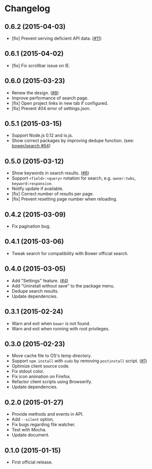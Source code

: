 # Changelog

## 0.6.2 (2015-04-03)
- [fix] Prevent serving deficient API data. ([#11](https://github.com/rakuten-frontend/bower-browser/issues/11))

## 0.6.1 (2015-04-02)
- [fix] Fix scrollbar issue on IE.

## 0.6.0 (2015-03-23)
- Renew the design. ([#8](https://github.com/rakuten-frontend/bower-browser/issues/8))
- Improve performance of search page.
- [fix] Open project links in new tab if configured.
- [fix] Prevent 404 error of settings.json.

## 0.5.1 (2015-03-15)
- Support Node.js 0.12 and io.js.
- Show correct packages by improving dedupe function. (see: [bower/search #64](https://github.com/bower/search/pull/64))

## 0.5.0 (2015-03-12)
- Show keywords in search results. ([#6](https://github.com/rakuten-frontend/bower-browser/issues/6))
- Support `<field>:<query>` notation for search, e.g. `owner:twbs`, `keyword:responsive`.
- Notify update if available.
- [fix] Correct number of results per page.
- [fix] Prevent resetting page number when reloading.

## 0.4.2 (2015-03-09)
- Fix pagination bug.

## 0.4.1 (2015-03-06)
- Tweak search for compatibility with Bower official search.

## 0.4.0 (2015-03-05)
- Add "Settings" feature. ([#4](https://github.com/rakuten-frontend/bower-browser/issues/4))
- Add "Uninstall without save" to the package menu.
- Dedupe search results.
- Update dependencies.

## 0.3.1 (2015-02-24)
- Warn and exit when `bower` is not found.
- Warn and exit when running with root privileges.

## 0.3.0 (2015-02-23)
- Move cache file to OS's temp directory.
- Support `npm install` with `sudo` by removing `postinstall` script. ([#1](https://github.com/rakuten-frontend/bower-browser/issues/1))
- Optimize client source code.
- Fix stdout color.
- Fix icon animation on Firefox.
- Refactor client scripts using Browserify.
- Update dependencies.

## 0.2.0 (2015-01-27)
- Provide methods and events in API.
- Add `--silent` option.
- Fix bugs regarding file watcher.
- Test with Mocha.
- Update document.

## 0.1.0 (2015-01-15)
- First official release.
